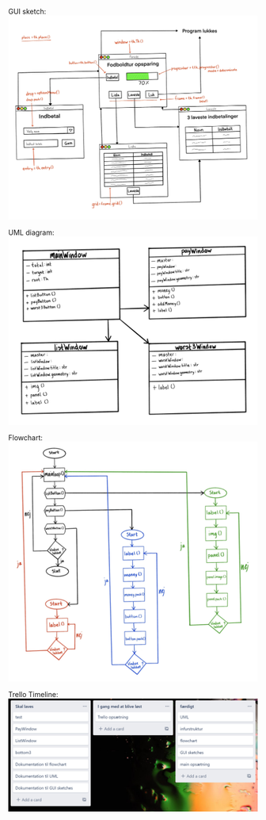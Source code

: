 GUI sketch:
![GUi sketch](Images/GUIsketch%231.jpg)

UML diagram:
![UML diagram](Images/UMLdiagram%231.jpg)

Flowchart:
![Flowchart](Images/Flowchart%231.jpg)

Trello Timeline:
![Trello Timeline](Images/TrelloTimeline.png)
